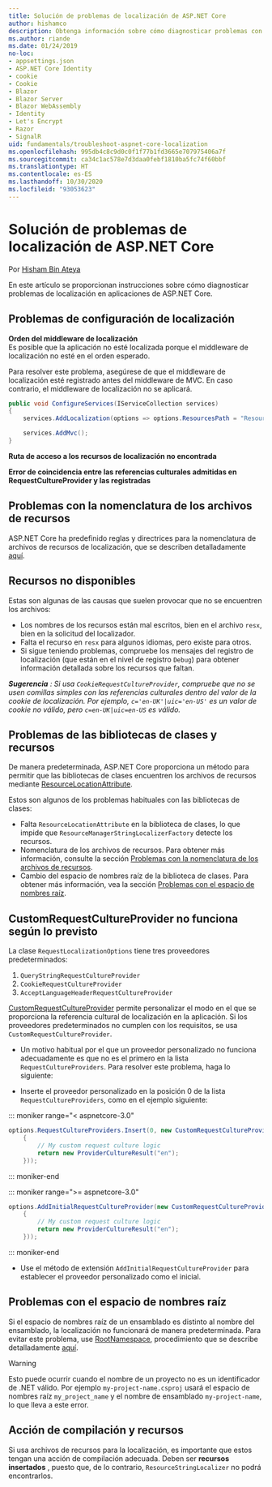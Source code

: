 ```yaml
---
title: Solución de problemas de localización de ASP.NET Core
author: hishamco
description: Obtenga información sobre cómo diagnosticar problemas con la localización en aplicaciones de ASP.NET Core.
ms.author: riande
ms.date: 01/24/2019
no-loc:
- appsettings.json
- ASP.NET Core Identity
- cookie
- Cookie
- Blazor
- Blazor Server
- Blazor WebAssembly
- Identity
- Let's Encrypt
- Razor
- SignalR
uid: fundamentals/troubleshoot-aspnet-core-localization
ms.openlocfilehash: 995db4c8c9d0c0f1f77b1fd3665e707975406a7f
ms.sourcegitcommit: ca34c1ac578e7d3daa0febf1810ba5fc74f60bbf
ms.translationtype: HT
ms.contentlocale: es-ES
ms.lasthandoff: 10/30/2020
ms.locfileid: "93053623"
---
```

# <a name="troubleshoot-aspnet-core-localization"></a>Solución de problemas de localización de ASP.NET Core

Por [Hisham Bin Ateya](https://github.com/hishamco)

En este artículo se proporcionan instrucciones sobre cómo diagnosticar problemas de localización en aplicaciones de ASP.NET Core.

## <a name="localization-configuration-issues"></a>Problemas de configuración de localización

**Orden del middleware de localización**  
Es posible que la aplicación no esté localizada porque el middleware de localización no esté en el orden esperado.

Para resolver este problema, asegúrese de que el middleware de localización esté registrado antes del middleware de MVC. En caso contrario, el middleware de localización no se aplicará.

```csharp
public void ConfigureServices(IServiceCollection services)
{
    services.AddLocalization(options => options.ResourcesPath = "Resources");

    services.AddMvc();
}
```

**Ruta de acceso a los recursos de localización no encontrada**

**Error de coincidencia entre las referencias culturales admitidas en RequestCultureProvider y las registradas**  

## <a name="resource-file-naming-issues"></a>Problemas con la nomenclatura de los archivos de recursos

ASP.NET Core ha predefinido reglas y directrices para la nomenclatura de archivos de recursos de localización, que se describen detalladamente [aquí](xref:fundamentals/localization?view=aspnetcore-2.2#resource-file-naming).

## <a name="missing-resources"></a>Recursos no disponibles

Estas son algunas de las causas que suelen provocar que no se encuentren los archivos:

- Los nombres de los recursos están mal escritos, bien en el archivo `resx`, bien en la solicitud del localizador.
- Falta el recurso en `resx` para algunos idiomas, pero existe para otros.
- Si sigue teniendo problemas, compruebe los mensajes del registro de localización (que están en el nivel de registro `Debug`) para obtener información detallada sobre los recursos que faltan.

_**Sugerencia** : Si usa `CookieRequestCultureProvider`, compruebe que no se usen comillas simples con las referencias culturales dentro del valor de la cookie de localización. Por ejemplo, `c='en-UK'|uic='en-US'` es un valor de cookie no válido, pero `c=en-UK|uic=en-US` es válido._

## <a name="resources--class-libraries-issues"></a>Problemas de las bibliotecas de clases y recursos

De manera predeterminada, ASP.NET Core proporciona un método para permitir que las bibliotecas de clases encuentren los archivos de recursos mediante [ResourceLocationAttribute](/dotnet/api/microsoft.extensions.localization.resourcelocationattribute?view=aspnetcore-2.1).

Estos son algunos de los problemas habituales con las bibliotecas de clases:
- Falta `ResourceLocationAttribute` en la biblioteca de clases, lo que impide que `ResourceManagerStringLocalizerFactory` detecte los recursos.
- Nomenclatura de los archivos de recursos. Para obtener más información, consulte la sección [Problemas con la nomenclatura de los archivos de recursos](#resource-file-naming-issues).
- Cambio del espacio de nombres raíz de la biblioteca de clases. Para obtener más información, vea la sección [Problemas con el espacio de nombres raíz](#root-namespace-issues).

## <a name="customrequestcultureprovider-doesnt-work-as-expected"></a>CustomRequestCultureProvider no funciona según lo previsto

La clase `RequestLocalizationOptions` tiene tres proveedores predeterminados:

1. `QueryStringRequestCultureProvider`
2. `CookieRequestCultureProvider`
3. `AcceptLanguageHeaderRequestCultureProvider`

[CustomRequestCultureProvider](/dotnet/api/microsoft.aspnetcore.localization.customrequestcultureprovider?view=aspnetcore-2.1) permite personalizar el modo en el que se proporciona la referencia cultural de localización en la aplicación. Si los proveedores predeterminados no cumplen con los requisitos, se usa `CustomRequestCultureProvider`.

- Un motivo habitual por el que un proveedor personalizado no funciona adecuadamente es que no es el primero en la lista `RequestCultureProviders`. Para resolver este problema, haga lo siguiente:

- Inserte el proveedor personalizado en la posición 0 de la lista `RequestCultureProviders`, como en el ejemplo siguiente:

::: moniker range="< aspnetcore-3.0"
```csharp
options.RequestCultureProviders.Insert(0, new CustomRequestCultureProvider(async context =>
    {
        // My custom request culture logic
        return new ProviderCultureResult("en");
    }));
```
::: moniker-end

::: moniker range=">= aspnetcore-3.0"
```csharp
options.AddInitialRequestCultureProvider(new CustomRequestCultureProvider(async context =>
    {
        // My custom request culture logic
        return new ProviderCultureResult("en");
    }));
```
::: moniker-end

- Use el método de extensión `AddInitialRequestCultureProvider` para establecer el proveedor personalizado como el inicial.

## <a name="root-namespace-issues"></a>Problemas con el espacio de nombres raíz

Si el espacio de nombres raíz de un ensamblado es distinto al nombre del ensamblado, la localización no funcionará de manera predeterminada. Para evitar este problema, use [RootNamespace](/dotnet/api/microsoft.extensions.localization.rootnamespaceattribute?view=aspnetcore-2.1), procedimiento que se describe detalladamente [aquí](xref:fundamentals/localization?view=aspnetcore-2.2#resource-file-naming).

> [!WARNING]
> Esto puede ocurrir cuando el nombre de un proyecto no es un identificador de .NET válido. Por ejemplo `my-project-name.csproj` usará el espacio de nombres raíz `my_project_name` y el nombre de ensamblado `my-project-name`, lo que lleva a este error. 

## <a name="resources--build-action"></a>Acción de compilación y recursos

Si usa archivos de recursos para la localización, es importante que estos tengan una acción de compilación adecuada. Deben ser **recursos insertados** , puesto que, de lo contrario, `ResourceStringLocalizer` no podrá encontrarlos.
